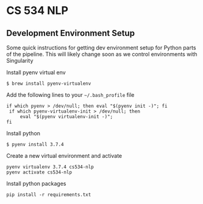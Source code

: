 # CS 534 NLP

## Development Environment Setup
Some quick instructions for getting dev environment setup for Python parts of the pipeline. This will likely change soon as we control environments with Singularity

Install pyenv virtual env
```
$ brew install pyenv-virtualenv
```

Add the following lines to your `~/.bash_profile` file
```
if which pyenv > /dev/null; then eval "$(pyenv init -)"; fi                                       
 if which pyenv-virtualenv-init > /dev/null; then
     eval "$(pyenv virtualenv-init -)";
fi
```

Install python
```
$ pyenv install 3.7.4
```

Create a new virtual environment and activate
```
pyenv virtualenv 3.7.4 cs534-nlp
pyenv activate cs534-nlp
```

Install python packages
```
pip install -r requirements.txt
```